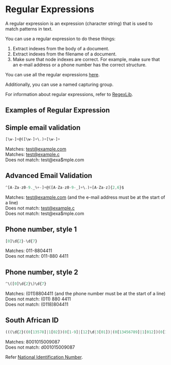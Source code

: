 # Regular Expressions

A regular expression is an expression (character string) that is used to match patterns in text.

You can use a regular expression to do these things:  
1. Extract indexes from the body of a document.  
2. Extract indexes from the filename of a document.  
3. Make sure that node indexes are correct. For example, make sure that an e-mail address or a phone number has the correct structure.  

You can use all the regular expressions [here](http://download.oracle.com/javase/6/docs/api/java/util/regex/Pattern.html). 

Additionally, you can use a named capturing group.

For information about regular expressions, refer to [RegexLib](http://regexlib.com).

## Examples of Regular Expression

## Simple email validation

```javascript
[\w-]+@([\w-]+\.)+[\w-]+
```

Matches: test@example.com  
Matches: test@example.c  
Does not match: test@exa$mple.com  

## Advanced Email Validation 

```javascript
^[A-Za-z0-9._%+-]+@([A-Za-z0-9-_]+\.)+[A-Za-z]{2,6}$
```

Matches: test@example.com (and the e-mail address must be at the start of a line)  
Does not match: test@example.c  
Does not match: test@exa$mple.com  

## Phone number, style 1

```javascript
[0]\d{2}-\d{7}
```

Matches: 011-8804411  
Does not match: 011-880 4411  

## Phone number, style 2

```javascript
^\([0]\d{2}\)\d{7}
```

Matches: (011)8804411 (and the phone number must be at the start of a line)  
Does not match: (011) 880 4411  
Does not match: (0118)804411  

## South African ID

```javascript
(((\d{2}((0[13578]|1[02])(0[1-9]|[12]\d|3[01])|(0[13456789]|1[012])(0[1-9]|[12]\d|30)|02(0[1-9]|1\d|2[0-8])))|([02468][048]|[13579][26])0229))(( |-)(\d{4})( |-)(\d{3})|(\d{7}))
```

Matches: 8001015009087  
Does not match: d001015009087  

Refer [National Identification Number](http://en.wikipedia.org/wiki/National_identification_number#South_Africa).


